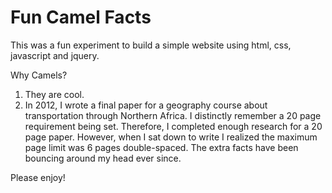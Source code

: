 # Fun Camel Facts

This was a fun experiment to build a simple website using html, css, javascript and jquery.

Why Camels?
1. They are cool.
2. In 2012, I wrote a final paper for a geography course about transportation through Northern Africa. I distinctly remember a 20 page requirement being set. Therefore, I completed enough research for a 20 page paper. However, when I sat down to write I realized the maximum page limit was 6 pages double-spaced. The extra facts have been bouncing around my head ever since.

Please enjoy!
